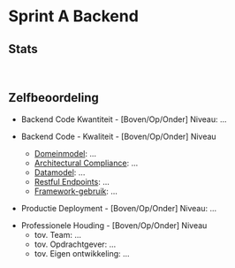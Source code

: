 #  Sprint A Backend

## Stats

<!-- Deze statistieken zullen met een PR aangeleverd worden -->
![Stats](./stats.png)

<!-- 
Als hier geen gekkigheid staat, dan hoef je dit niet toe te lichten. Maar als hier vreemde zaken staan (zoals heeeel veel frontend-code in een backend-sprint, of een week nagenoeg afwezig) dan is dit het moment dat toe te lichten. -->

## Zelfbeoordeling

* Backend Code Kwantiteit - [Boven/Op/Onder] Niveau: 
  ...

<!-- Wat heb je zoal gedaan deze sprint? Link de grotere user-stories waar je aan hebt gewerkt -->

* Backend Code - Kwaliteit - [Boven/Op/Onder] Niveau
    <!-- Link per onderdeel een voorbeeldig stuk code of screenshot en vertel in een paar zinnen waarom dit zo'n goed voorbeeld is -->
    * [Domeinmodel](https://github.com/...): 
    ...
    * [Architectural Compliance]():
    ...
    * [Datamodel]():
    ...
    * [Restful Endpoints]():
    ...
    * [Framework-gebruik]():
    ...

* Productie Deployment - [Boven/Op/Onder] Niveau:
  ...

<!-- Vertel kort hoe je de deployment naar productie hebt aangepakt.
     Het kan zijn dat je er deze sprint niet zo aan toe bent gekomen, omdat er 2 backend-studenten in je team zaten. Dan komt dit wel in een latere sprint.
 -->

* Professionele Houding - [Boven/Op/Onder] Niveau
    * tov. Team: ... <!-- Is het gelukt om je beloofde werk binnen een redelijke tijd op te leveren? Heb je werk van anderen kunnen reviewen? -->
    * tov. Opdrachtgever: ... <!-- Hoe reageerde de opdrachtgever op jouw werk deze sprint? Is het mooi afgekomen? Of heb je duidelijk van tevoren aangegeven wat wel/niet zou gaan werken? -->
    * tov. Eigen ontwikkeling: ... <!-- Is het gelukt om serieus je rol aan te pakken? Wat zou je graag anders hebben gedaan en/of een volgende keer anders doen?-->
